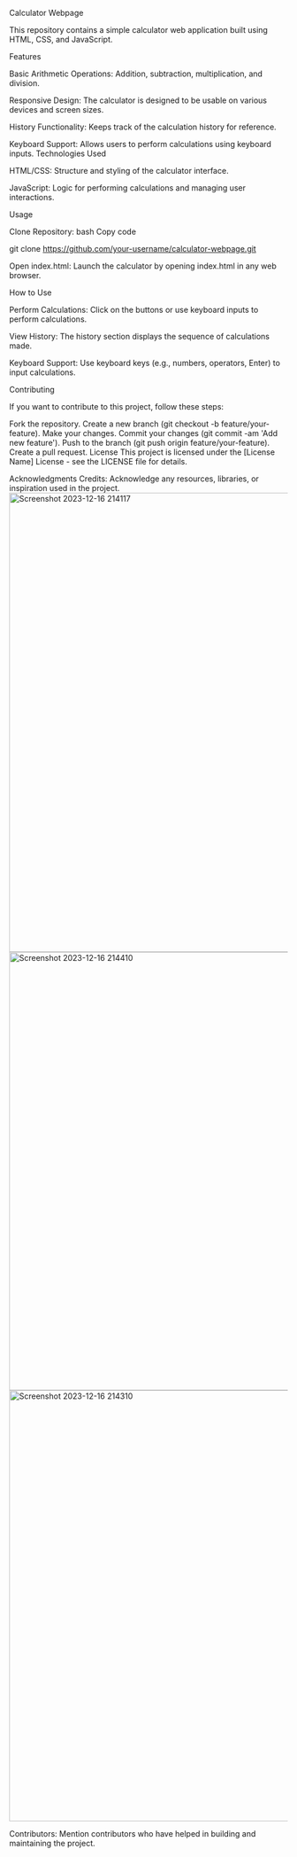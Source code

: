 
Calculator Webpage






This repository contains a simple calculator web application built using HTML, CSS, and JavaScript.



Features



Basic Arithmetic Operations: Addition, subtraction, multiplication, and division.


Responsive Design: The calculator is designed to be usable on various devices and screen sizes.


History Functionality: Keeps track of the calculation history for reference.


Keyboard Support: Allows users to perform calculations using keyboard inputs.
Technologies Used


HTML/CSS: Structure and styling of the calculator interface.

JavaScript: Logic for performing calculations and managing user interactions.


Usage

Clone Repository:
bash
Copy code

git clone https://github.com/your-username/calculator-webpage.git


Open index.html: Launch the calculator by opening index.html in any web browser.


How to Use


Perform Calculations: Click on the buttons or use keyboard inputs to perform calculations.

View History: The history section displays the sequence of calculations made.

Keyboard Support: Use keyboard keys (e.g., numbers, operators, Enter) to input calculations.

Contributing

If you want to contribute to this project, follow these steps:

Fork the repository.
Create a new branch (git checkout -b feature/your-feature).
Make your changes.
Commit your changes (git commit -am 'Add new feature').
Push to the branch (git push origin feature/your-feature).
Create a pull request.
License
This project is licensed under the [License Name] License - see the LICENSE file for details.

Acknowledgments
Credits: Acknowledge any resources, libraries, or inspiration used in the project.
<img width="829" alt="Screenshot 2023-12-16 214117" src="https://github.com/Bhuvibhuvan10/Calculator-/assets/136156171/12e3894b-8e3e-4868-b914-86ed767506ab">
<img width="791" alt="Screenshot 2023-12-16 214410" src="https://github.com/Bhuvibhuvan10/Calculator-/assets/136156171/6bb57a3b-cb5e-4984-b71f-4a4d8fcfe6f2">
<img width="778" alt="Screenshot 2023-12-16 214310" src="https://github.com/Bhuvibhuvan10/Calculator-/assets/136156171/e030fd30-f5fe-4f04-8fc9-4c5045353936">


Contributors: Mention contributors who have helped in building and maintaining the project.
